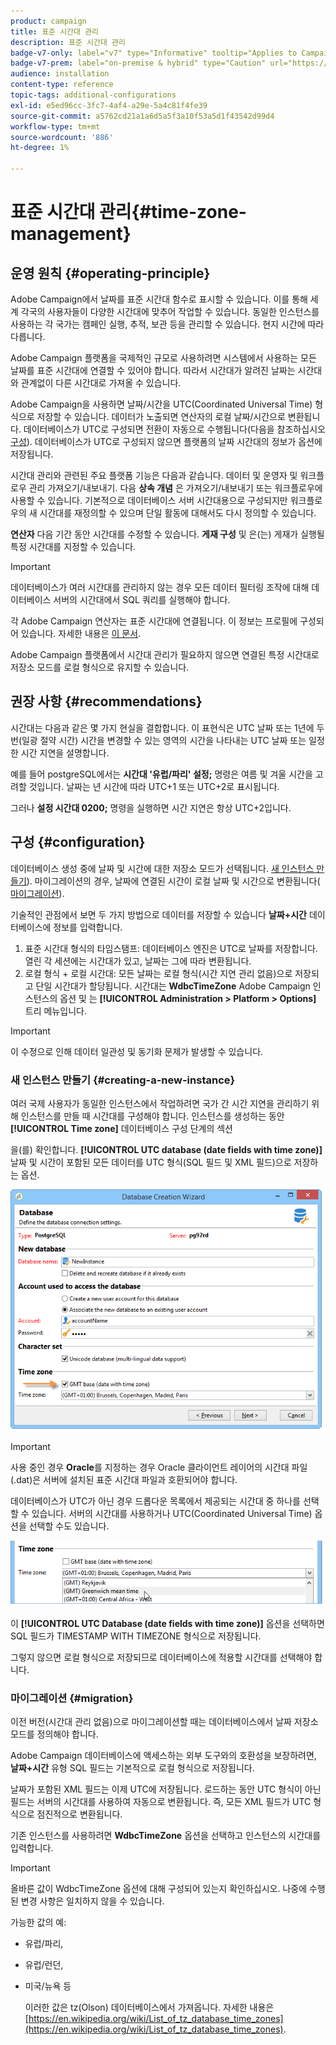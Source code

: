 ```yaml
---
product: campaign
title: 표준 시간대 관리
description: 표준 시간대 관리
badge-v7-only: label="v7" type="Informative" tooltip="Applies to Campaign Classic v7 only"
badge-v7-prem: label="on-premise & hybrid" type="Caution" url="https://experienceleague.adobe.com/docs/campaign-classic/using/installing-campaign-classic/architecture-and-hosting-models/hosting-models-lp/hosting-models.html?lang=en" tooltip="Applies to on-premise and hybrid deployments only"
audience: installation
content-type: reference
topic-tags: additional-configurations
exl-id: e5ed96cc-3fc7-4af4-a29e-5a4c81f4fe39
source-git-commit: a5762cd21a1a6d5a5f3a10f53a5d1f43542d99d4
workflow-type: tm+mt
source-wordcount: '886'
ht-degree: 1%

---
```


# 표준 시간대 관리{#time-zone-management}



## 운영 원칙 {#operating-principle}

Adobe Campaign에서 날짜를 표준 시간대 함수로 표시할 수 있습니다. 이를 통해 세계 각국의 사용자들이 다양한 시간대에 맞추어 작업할 수 있습니다. 동일한 인스턴스를 사용하는 각 국가는 캠페인 실행, 추적, 보관 등을 관리할 수 있습니다. 현지 시간에 따라 다릅니다.

Adobe Campaign 플랫폼을 국제적인 규모로 사용하려면 시스템에서 사용하는 모든 날짜를 표준 시간대에 연결할 수 있어야 합니다. 따라서 시간대가 알려진 날짜는 시간대와 관계없이 다른 시간대로 가져올 수 있습니다.

Adobe Campaign을 사용하면 날짜/시간을 UTC(Coordinated Universal Time) 형식으로 저장할 수 있습니다. 데이터가 노출되면 연산자의 로컬 날짜/시간으로 변환됩니다. 데이터베이스가 UTC로 구성되면 전환이 자동으로 수행됩니다(다음을 참조하십시오 [구성](#configuration)). 데이터베이스가 UTC로 구성되지 않으면 플랫폼의 날짜 시간대의 정보가 옵션에 저장됩니다.

시간대 관리와 관련된 주요 플랫폼 기능은 다음과 같습니다. 데이터 및 운영자 및 워크플로우 관리 가져오기/내보내기. 다음 **상속 개념** 은 가져오기/내보내기 또는 워크플로우에 사용할 수 있습니다. 기본적으로 데이터베이스 서버 시간대용으로 구성되지만 워크플로우의 새 시간대를 재정의할 수 있으며 단일 활동에 대해서도 다시 정의할 수 있습니다.

**연산자** 다음 기간 동안 시간대를 수정할 수 있습니다. **게재 구성** 및 은(는) 게재가 실행될 특정 시간대를 지정할 수 있습니다.

>[!IMPORTANT]
>
>데이터베이스가 여러 시간대를 관리하지 않는 경우 모든 데이터 필터링 조작에 대해 데이터베이스 서버의 시간대에서 SQL 쿼리를 실행해야 합니다.

각 Adobe Campaign 연산자는 표준 시간대에 연결됩니다. 이 정보는 프로필에 구성되어 있습니다. 자세한 내용은 [이 문서](../../platform/using/access-management.md).

Adobe Campaign 플랫폼에서 시간대 관리가 필요하지 않으면 연결된 특정 시간대로 저장소 모드를 로컬 형식으로 유지할 수 있습니다.

## 권장 사항 {#recommendations}

시간대는 다음과 같은 몇 가지 현실을 결합합니다. 이 표현식은 UTC 날짜 또는 1년에 두 번(일광 절약 시간) 시간을 변경할 수 있는 영역의 시간을 나타내는 UTC 날짜 또는 일정한 시간 지연을 설명합니다.

예를 들어 postgreSQL에서는 **시간대 &#39;유럽/파리&#39; 설정;** 명령은 여름 및 겨울 시간을 고려할 것입니다. 날짜는 년 시간에 따라 UTC+1 또는 UTC+2로 표시됩니다.

그러나 **설정 시간대 0200;** 명령을 실행하면 시간 지연은 항상 UTC+2입니다.

## 구성 {#configuration}

데이터베이스 생성 중에 날짜 및 시간에 대한 저장소 모드가 선택됩니다. [새 인스턴스 만들기](#creating-a-new-instance)). 마이그레이션의 경우, 날짜에 연결된 시간이 로컬 날짜 및 시간으로 변환됩니다( [마이그레이션](#migration)).

기술적인 관점에서 보면 두 가지 방법으로 데이터를 저장할 수 있습니다 **날짜+시간** 데이터베이스에 정보를 입력합니다.

1. 표준 시간대 형식의 타임스탬프: 데이터베이스 엔진은 UTC로 날짜를 저장합니다. 열린 각 세션에는 시간대가 있고, 날짜는 그에 따라 변환됩니다.
1. 로컬 형식 + 로컬 시간대: 모든 날짜는 로컬 형식(시간 지연 관리 없음)으로 저장되고 단일 시간대가 할당됩니다. 시간대는 **WdbcTimeZone** Adobe Campaign 인스턴스의 옵션 및 는 **[!UICONTROL Administration > Platform > Options]** 트리 메뉴입니다.

>[!IMPORTANT]
>
>이 수정으로 인해 데이터 일관성 및 동기화 문제가 발생할 수 있습니다.

### 새 인스턴스 만들기 {#creating-a-new-instance}

여러 국제 사용자가 동일한 인스턴스에서 작업하려면 국가 간 시간 지연을 관리하기 위해 인스턴스를 만들 때 시간대를 구성해야 합니다. 인스턴스를 생성하는 동안 **[!UICONTROL Time zone]** 데이터베이스 구성 단계의 섹션

을(를) 확인합니다. **[!UICONTROL UTC database (date fields with time zone)]** 날짜 및 시간이 포함된 모든 데이터를 UTC 형식(SQL 필드 및 XML 필드)으로 저장하는 옵션.

![](assets/install_wz_select_utc_option.png)

>[!IMPORTANT]
>
>사용 중인 경우 **Oracle**&#x200B;를 지정하는 경우 Oracle 클라이언트 레이어의 시간대 파일(.dat)은 서버에 설치된 표준 시간대 파일과 호환되어야 합니다.

데이터베이스가 UTC가 아닌 경우 드롭다운 목록에서 제공되는 시간대 중 하나를 선택할 수 있습니다. 서버의 시간대를 사용하거나 UTC(Coordinated Universal Time) 옵션을 선택할 수도 있습니다.

![](assets/install_wz_unselect_utc_option.png)

이 **[!UICONTROL UTC Database (date fields with time zone)]** 옵션을 선택하면 SQL 필드가 TIMESTAMP WITH TIMEZONE 형식으로 저장됩니다.

그렇지 않으면 로컬 형식으로 저장되므로 데이터베이스에 적용할 시간대를 선택해야 합니다.

### 마이그레이션 {#migration}

이전 버전(시간대 관리 없음)으로 마이그레이션할 때는 데이터베이스에서 날짜 저장소 모드를 정의해야 합니다.

Adobe Campaign 데이터베이스에 액세스하는 외부 도구와의 호환성을 보장하려면, **날짜+시간** 유형 SQL 필드는 기본적으로 로컬 형식으로 저장됩니다.

날짜가 포함된 XML 필드는 이제 UTC에 저장됩니다. 로드하는 동안 UTC 형식이 아닌 필드는 서버의 시간대를 사용하여 자동으로 변환됩니다. 즉, 모든 XML 필드가 UTC 형식으로 점진적으로 변환됩니다.

기존 인스턴스를 사용하려면 **WdbcTimeZone** 옵션을 선택하고 인스턴스의 시간대를 입력합니다.

>[!IMPORTANT]
>
>올바른 값이 WdbcTimeZone 옵션에 대해 구성되어 있는지 확인하십시오. 나중에 수행된 변경 사항은 일치하지 않을 수 있습니다.

가능한 값의 예:

* 유럽/파리,
* 유럽/런던,
* 미국/뉴욕 등

   이러한 값은 tz(Olson) 데이터베이스에서 가져옵니다. 자세한 내용은 [https://en.wikipedia.org/wiki/List_of_tz_database_time_zones](https://en.wikipedia.org/wiki/List_of_tz_database_time_zones).
